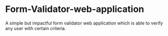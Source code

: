 # Form-Validator-web-application
A simple but impactful form validator web application which is able to verify any user with certain criteria. 

